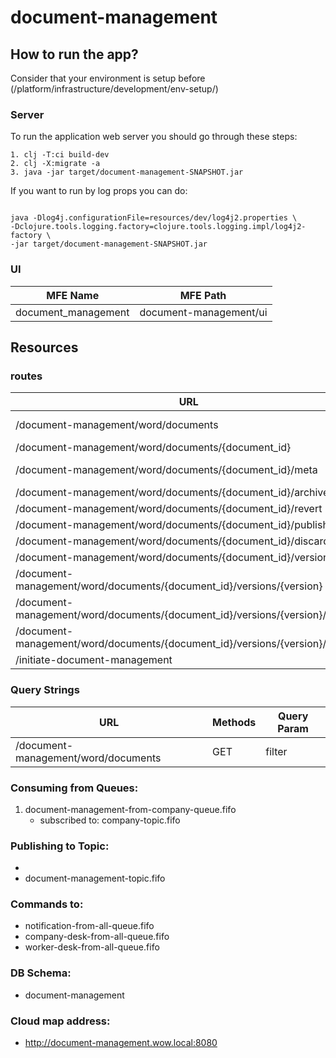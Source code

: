 # document-management

## How to run the app?

Consider that your environment is setup before (/platform/infrastructure/development/env-setup/)

### Server

To run the application web server you should go through these steps:

```
1. clj -T:ci build-dev
2. clj -X:migrate -a
3. java -jar target/document-management-SNAPSHOT.jar
```

If you want to run by log props you can do:

```

java -Dlog4j.configurationFile=resources/dev/log4j2.properties \
-Dclojure.tools.logging.factory=clojure.tools.logging.impl/log4j2-factory \
-jar target/document-management-SNAPSHOT.jar
```

### UI

| MFE Name            | MFE Path               |
| ------------------- | ---------------------- |
| document_management | document-management/ui |

## Resources

### routes

| URL                                                                              | Methods   |
| -------------------------------------------------------------------------------- | --------- |
| /document-management/word/documents                                              | POST, GET |
| /document-management/word/documents/\{document_id\}                              | DELETE    |
| /document-management/word/documents/\{document_id\}/meta                         | GET, PUT  |
| /document-management/word/documents/\{document_id\}/archive                      | PUT       |
| /document-management/word/documents/\{document_id\}/revert                       | PUT       |
| /document-management/word/documents/\{document_id\}/publish                      | PUT       |
| /document-management/word/documents/\{document_id\}/discard                      | PUT       |
| /document-management/word/documents/\{document_id\}/version-form                 | GET       |
| /document-management/word/documents/\{document_id\}/versions/\{version\}         | GET       |
| /document-management/word/documents/\{document_id\}/versions/\{version\}/content | PUT       |
| /document-management/word/documents/\{document_id\}/versions/\{version\}/new     | PUT       |
| /initiate-document-management                                                    | PUT       |


### Query Strings
| URL                                                          | Methods  | Query Param |
| -------------------------------------------------------------| ---------| ------------|
| /document-management/word/documents                          | GET      |   filter    |



### Consuming from Queues:

1. document-management-from-company-queue.fifo
   - subscribed to: company-topic.fifo

### Publishing to Topic:

-
- document-management-topic.fifo

### Commands to:

- notification-from-all-queue.fifo
- company-desk-from-all-queue.fifo
- worker-desk-from-all-queue.fifo

### DB Schema:

- document-management

### Cloud map address:

- http://document-management.wow.local:8080
